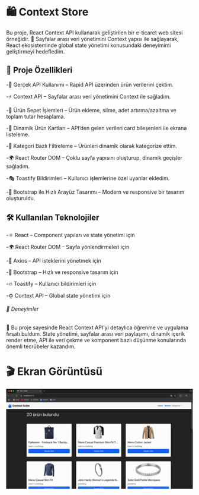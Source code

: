 <h1>🛍 Context Store</h1>

Bu proje, React Context API kullanarak geliştirilen bir e-ticaret web sitesi örneğidir. 🚀 Sayfalar arası veri yönetimini Context yapısı ile sağlayarak, React ekosisteminde global state yönetimi konusundaki deneyimimi geliştirmeyi hedefledim.

<h2>📌 Proje Özellikleri</h2>

-📡 Gerçek API Kullanımı – Rapid API üzerinden ürün verilerini çektim.

-⚡ Context API – Sayfalar arası veri yönetimini Context ile sağladım.

-🔄 Ürün Sepet İşlemleri – Ürün ekleme, silme, adet artırma/azaltma ve toplam tutar hesaplama.

-🎨 Dinamik Ürün Kartları – API’den gelen verileri card bileşenleri ile ekrana listeleme.

-📁 Kategori Bazlı Filtreleme – Ürünleri dinamik olarak kategorize ettim.

-🌍 React Router DOM – Çoklu sayfa yapısını oluşturup, dinamik geçişler sağladım.

-🎭 Toastify Bildirimleri – Kullanıcı işlemlerine özel uyarılar ekledim.

-🎨 Bootstrap ile Hızlı Arayüz Tasarımı – Modern ve responsive bir tasarım oluşturuldu.

<h2>🛠 Kullanılan Teknolojiler</h2>

-⚛ React – Component yapıları ve state yönetimi için

-🌍 React Router DOM – Sayfa yönlendirmeleri için

-📡 Axios – API isteklerini yönetmek için

-🎨 Bootstrap – Hızlı ve responsive tasarım için

-🔥 Toastify – Kullanıcı bildirimleri için

-⚙ Context API – Global state yönetimi için

<h6>🎯 Deneyimler</h6>

🧠 Bu proje sayesinde React Context API’yi detaylıca öğrenme ve uygulama fırsatı buldum. State yönetimi, sayfalar arası veri paylaşımı, dinamik içerik render etme, API ile veri çekme ve komponent bazlı düşünme konularında önemli tecrübeler kazandım.

<h1>🎬 Ekran Görüntüsü</h1>

![](./src/assets/project.gif)
